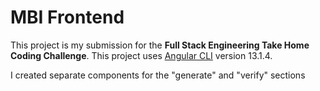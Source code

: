 # MBI Frontend

This project is my submission for the **Full Stack Engineering Take Home Coding Challenge**.
This project uses [Angular CLI](https://github.com/angular/angular-cli) version 13.1.4. 

I created separate components for the "generate" and "verify" sections


